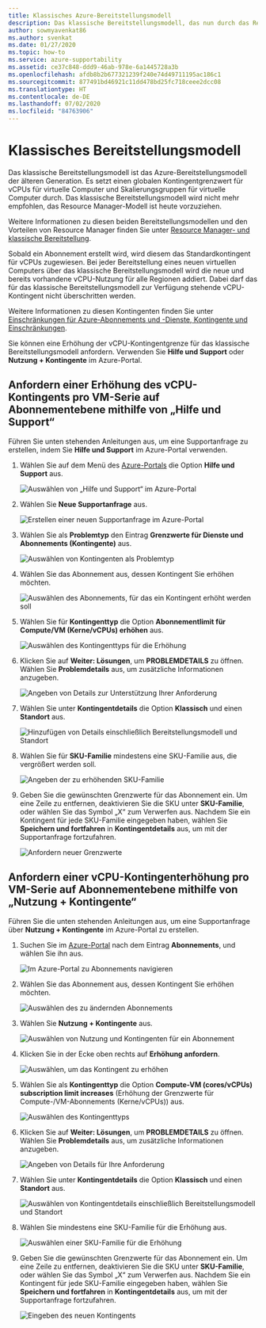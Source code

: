 ```yaml
---
title: Klassisches Azure-Bereitstellungsmodell
description: Das klassische Bereitstellungsmodell, das nun durch das Resource Manager-Modell abgelöst wurde, erzwingt eine globale vCPU-Kontingentgrenze für virtuelle Computer und VM-Skalierungsgruppen.
author: sowmyavenkat86
ms.author: svenkat
ms.date: 01/27/2020
ms.topic: how-to
ms.service: azure-supportability
ms.assetid: ce37c848-ddd9-46ab-978e-6a1445728a3b
ms.openlocfilehash: afdb8b2b677321239f240e74d49711195ac186c1
ms.sourcegitcommit: 877491bd46921c11dd478bd25fc718ceee2dcc08
ms.translationtype: HT
ms.contentlocale: de-DE
ms.lasthandoff: 07/02/2020
ms.locfileid: "84763906"
---
```

# <a name="classic-deployment-model"></a>Klassisches Bereitstellungsmodell

Das klassische Bereitstellungsmodell ist das Azure-Bereitstellungsmodell der älteren Generation. Es setzt einen globalen Kontingentgrenzwert für vCPUs für virtuelle Computer und Skalierungsgruppen für virtuelle Computer durch. Das klassische Bereitstellungsmodell wird nicht mehr empfohlen, das Resource Manager-Modell ist heute vorzuziehen.

Weitere Informationen zu diesen beiden Bereitstellungsmodellen und den Vorteilen von Resource Manager finden Sie unter [Resource Manager- und klassische Bereitstellung](../../azure-resource-manager/management/deployment-models.md).

Sobald ein Abonnement erstellt wird, wird diesem das Standardkontingent für vCPUs zugewiesen. Bei jeder Bereitstellung eines neuen virtuellen Computers über das klassische Bereitstellungsmodell wird die neue und bereits vorhandene vCPU-Nutzung für alle Regionen addiert. Dabei darf das für das klassische Bereitstellungsmodell zur Verfügung stehende vCPU-Kontingent nicht überschritten werden.

Weitere Informationen zu diesen Kontingenten finden Sie unter [Einschränkungen für Azure-Abonnements und -Dienste, Kontingente und Einschränkungen](../../azure-resource-manager/management/azure-subscription-service-limits.md).

Sie können eine Erhöhung der vCPU-Kontingentgrenze für das klassische Bereitstellungsmodell anfordern. Verwenden Sie **Hilfe und Support** oder **Nutzung + Kontingente** im Azure-Portal.

## <a name="request-per-vm-series-vcpu-quota-increase-at-subscription-level-using-help--support"></a>Anfordern einer Erhöhung des vCPU-Kontingents pro VM-Serie auf Abonnementebene mithilfe von „Hilfe und Support“

Führen Sie unten stehenden Anleitungen aus, um eine Supportanfrage zu erstellen, indem Sie **Hilfe und Support** im Azure-Portal verwenden.

1. Wählen Sie auf dem Menü des [Azure-Portals](https://portal.azure.com) die Option **Hilfe und Support** aus.

   ![Auswählen von „Hilfe und Support“ im Azure-Portal](./media/resource-manager-core-quotas-request/help-plus-support.png)

1. Wählen Sie **Neue Supportanfrage** aus.

   ![Erstellen einer neuen Supportanfrage im Azure-Portal](./media/resource-manager-core-quotas-request/new-support-request.png)

1. Wählen Sie als **Problemtyp** den Eintrag **Grenzwerte für Dienste und Abonnements (Kontingente)** aus.

   ![Auswählen von Kontingenten als Problemtyp](./media/resource-manager-core-quotas-request/select-quota-issue-type.png)

1. Wählen Sie das Abonnement aus, dessen Kontingent Sie erhöhen möchten.

   ![Auswählen des Abonnements, für das ein Kontingent erhöht werden soll](./media/resource-manager-core-quotas-request/select-subscription-support-request.png)

1. Wählen Sie für **Kontingenttyp** die Option **Abonnementlimit für Compute/VM (Kerne/vCPUs) erhöhen** aus.

   ![Auswählen des Kontingenttyps für die Erhöhung](./media/resource-manager-core-quotas-request/select-quota-type.png)

1. Klicken Sie auf **Weiter: Lösungen**, um **PROBLEMDETAILS** zu öffnen. Wählen Sie **Problemdetails** aus, um zusätzliche Informationen anzugeben.

   ![Angeben von Details zur Unterstützung Ihrer Anforderung](./media/resource-manager-core-quotas-request/provide-details-link.png)

1. Wählen Sie unter **Kontingentdetails** die Option **Klassisch** und einen **Standort** aus.

   ![Hinzufügen von Details einschließlich Bereitstellungsmodell und Standort](./media/resource-manager-core-quotas-request/quota-details-classic.png)

1. Wählen Sie für **SKU-Familie** mindestens eine SKU-Familie aus, die vergrößert werden soll.

   ![Angeben der zu erhöhenden SKU-Familie](./media/resource-manager-core-quotas-request/sku-family-classic.png)

1. Geben Sie die gewünschten Grenzwerte für das Abonnement ein. Um eine Zeile zu entfernen, deaktivieren Sie die SKU unter **SKU-Familie**, oder wählen Sie das Symbol „X“ zum Verwerfen aus. Nachdem Sie ein Kontingent für jede SKU-Familie eingegeben haben, wählen Sie **Speichern und fortfahren** in **Kontingentdetails** aus, um mit der Supportanfrage fortzufahren.

   ![Anfordern neuer Grenzwerte](./media/resource-manager-core-quotas-request/new-limits-classic.png)

## <a name="request-per-vm-series-vcpu-quota-increase-at-subscription-level-using-usage--quotas"></a>Anfordern einer vCPU-Kontingenterhöhung pro VM-Serie auf Abonnementebene mithilfe von „Nutzung + Kontingente“

Führen Sie die unten stehenden Anleitungen aus, um eine Supportanfrage über **Nutzung + Kontingente** im Azure-Portal zu erstellen.

1. Suchen Sie im [Azure-Portal](https://portal.azure.com) nach dem Eintrag **Abonnements**, und wählen Sie ihn aus.

   ![Im Azure-Portal zu Abonnements navigieren](./media/resource-manager-core-quotas-request/search-for-subscriptions.png)

1. Wählen Sie das Abonnement aus, dessen Kontingent Sie erhöhen möchten.

   ![Auswählen des zu ändernden Abonnements](./media/resource-manager-core-quotas-request/select-subscription-change-quota.png)

1. Wählen Sie **Nutzung + Kontingente** aus.

   ![Auswählen von Nutzung und Kontingenten für ein Abonnement](./media/resource-manager-core-quotas-request/select-usage-plus-quotas.png)

1. Klicken Sie in der Ecke oben rechts auf **Erhöhung anfordern**.

   ![Auswählen, um das Kontingent zu erhöhen](./media/resource-manager-core-quotas-request/request-increase-from-subscription.png)

1. Wählen Sie als **Kontingenttyp** die Option **Compute-VM (cores/vCPUs) subscription limit increases** (Erhöhung der Grenzwerte für Compute-/VM-Abonnements (Kerne/vCPUs)) aus.

   ![Auswählen des Kontingenttyps](./media/resource-manager-core-quotas-request/select-quota-type.png)

1. Klicken Sie auf **Weiter: Lösungen**, um **PROBLEMDETAILS** zu öffnen. Wählen Sie **Problemdetails** aus, um zusätzliche Informationen anzugeben.

   ![Angeben von Details für Ihre Anforderung](./media/resource-manager-core-quotas-request/provide-details-link.png)

1. Wählen Sie unter **Kontingentdetails** die Option **Klassisch** und einen **Standort** aus.

   ![Auswählen von Kontingentdetails einschließlich Bereitstellungsmodell und Standort](./media/resource-manager-core-quotas-request/quota-details-classic.png)

1. Wählen Sie mindestens eine SKU-Familie für die Erhöhung aus.

   ![Auswählen einer SKU-Familie für die Erhöhung](./media/resource-manager-core-quotas-request/sku-family-classic.png)

1. Geben Sie die gewünschten Grenzwerte für das Abonnement ein. Um eine Zeile zu entfernen, deaktivieren Sie die SKU unter **SKU-Familie**, oder wählen Sie das Symbol „X“ zum Verwerfen aus. Nachdem Sie ein Kontingent für jede SKU-Familie eingegeben haben, wählen Sie **Speichern und fortfahren** in **Kontingentdetails** aus, um mit der Supportanfrage fortzufahren.

   ![Eingeben des neuen Kontingents](./media/resource-manager-core-quotas-request/new-limits-classic.png)

